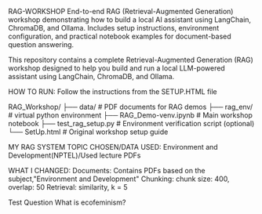 RAG-WORKSHOP
End-to-end RAG (Retrieval-Augmented Generation) workshop demonstrating how to build a local AI assistant using LangChain, ChromaDB, and Ollama. Includes setup instructions, environment configuration, and practical notebook examples for document-based question answering.

This repository contains a complete Retrieval-Augmented Generation (RAG) workshop designed to help you build and run a local LLM-powered assistant using LangChain, ChromaDB, and Ollama.

HOW TO RUN: Follow the instructions from the SETUP.HTML file

RAG_Workshop/
├── data/ # PDF documents for RAG demos
├── rag_env/ # virtual python environment
├── RAG_Demo-venv.ipynb # Main workshop notebook
├── test_rag_setup.py # Environment verification script (optional)
└── SetUp.html # Original workshop setup guide

MY RAG SYSTEM
TOPIC CHOSEN/DATA USED: Environment and Development(NPTEL)/Used lecture PDFs 

WHAT I CHANGED:
Documents: Contains PDFs based on the subject,"Environment and Development"
Chunking: chunk size: 400, overlap: 50
Retrieval: similarity, k = 5

Test Question
What is ecofeminism?
